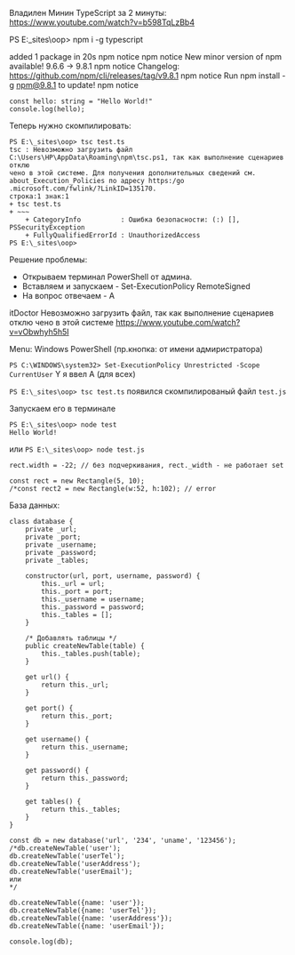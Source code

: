 Владилен Минин
TypeScript за 2 минуты:
https://www.youtube.com/watch?v=b598TqLzBb4


PS E:\_sites\oop> npm i -g typescript

added 1 package in 20s
npm notice 
npm notice New minor version of npm available! 9.6.6 -> 9.8.1
npm notice Changelog: https://github.com/npm/cli/releases/tag/v9.8.1
npm notice Run npm install -g npm@9.8.1 to update!
npm notice 

```
const hello: string = "Hello World!"
console.log(hello);
```
Теперь нужно скомпилировать:
```
PS E:\_sites\oop> tsc test.ts
tsc : Невозможно загрузить файл C:\Users\HP\AppData\Roaming\npm\tsc.ps1, так как выполнение сценариев отклю
чено в этой системе. Для получения дополнительных сведений см. about_Execution_Policies по адресу https:/go 
.microsoft.com/fwlink/?LinkID=135170.
строка:1 знак:1
+ tsc test.ts
+ ~~~
    + CategoryInfo          : Ошибка безопасности: (:) [], PSSecurityException
    + FullyQualifiedErrorId : UnauthorizedAccess
PS E:\_sites\oop> 
```


Решение проблемы:
- Открываем терминал PowerShell от админа.
- Вставляем и запускаем - Set-ExecutionPolicy RemoteSigned
- На вопрос отвечаем - A



itDoctor 
Невозможно загрузить файл, так как выполнение сценариев отклю
чено в этой системе
https://www.youtube.com/watch?v=vObwhyh5h5I

Menu:
Windows PowerShell (пр.кнопка: от имени адмиристратора)

`PS C:\WINDOWS\system32> Set-ExecutionPolicy Unrestricted -Scope CurrentUser`
Y
я ввел A (для всех)

`PS E:\_sites\oop> tsc test.ts`
появился скомпилированый файл
`test.js`

Запускаем его в терминале
```
PS E:\_sites\oop> node test   
Hello World!
```
или
`PS E:\_sites\oop> node test.js`

```
rect.width = -22; // без подчеркивания, rect._width - не работает set

const rect = new Rectangle(5, 10);
/*const rect2 = new Rectangle(w:52, h:102); // error
```

База данных:
```
class database {
    private _url;
    private _port;
    private _username;
    private _password;
    private _tables;

    constructor(url, port, username, password) {
        this._url = url;
        this._port = port;
        this._username = username;
        this._password = password;
        this._tables = [];
    }

    /* Добавлять таблицы */
    public createNewTable(table) {
        this._tables.push(table);
    }

    get url() {
        return this._url;
    }

    get port() {
        return this._port;
    }

    get username() {
        return this._username;
    }

    get password() {
        return this._password;
    }

    get tables() {
        return this._tables;
    }
}

const db = new database('url', '234', 'uname', '123456');
/*db.createNewTable('user');
db.createNewTable('userTel');
db.createNewTable('userAddress');
db.createNewTable('userEmail');
или
*/

db.createNewTable({name: 'user'});
db.createNewTable({name: 'userTel'});
db.createNewTable({name: 'userAddress'});
db.createNewTable({name: 'userEmail'});

console.log(db);

```